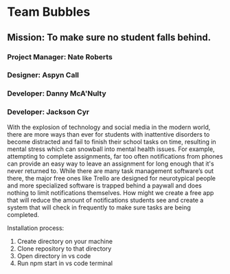 # Team Bubbles

## Mission: To make sure no student falls behind.

### Project Manager: Nate Roberts
### Designer: Aspyn Call
### Developer: Danny McA'Nulty
### Developer: Jackson Cyr

With the explosion of technology and social media in the modern world, there are more ways than ever for students with inattentive disorders to become distracted and fail to finish their school tasks on time, resulting in mental stress which can snowball into mental health issues. For example, attempting to complete assignments, far too often notifications from phones can provide an easy way to leave an assignment for long enough that it's never returned to. While there are many task management software’s out there, the major free ones like Trello are designed for neurotypical people and more specialized software is trapped behind a paywall and does nothing to limit notifications themselves. How might we create a free app that will reduce the amount of notifications students see and create a system that will check in frequently to make sure tasks are being completed.

Installation process:
1) Create directory on your machine
2) Clone repository to that directory
3) Open directory in vs code
4) Run npm start in vs code terminal

